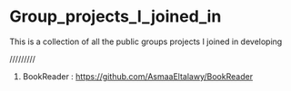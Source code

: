 # Group_projects_I_joined_in
This is a collection of all the public groups projects I joined in developing

/////////
1) BookReader : https://github.com/AsmaaEltalawy/BookReader
